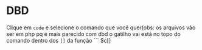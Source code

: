 # DBD
Clique em `code` e selecione o comando que você quer(obs: os arquivos vão ser em php pq é mais parecido com dbd o gatilho vai está no topo do comando dentro dos `[]` da função ```
$c[]
```
